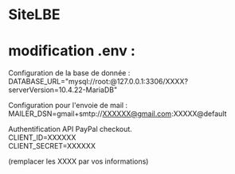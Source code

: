 # SiteLBE


# modification .env :

Configuration de la base de donnée :   
DATABASE_URL="mysql://root:@127.0.0.1:3306/XXXX?serverVersion=10.4.22-MariaDB"  
  
Configuration pour l'envoie de mail :  
MAILER_DSN=gmail+smtp://XXXXXX@gmail.com:XXXXX@default  
  
Authentification API PayPal checkout.  
CLIENT_ID=XXXXXX  
CLIENT_SECRET=XXXXXX  
  
(remplacer les XXXX par vos informations)

